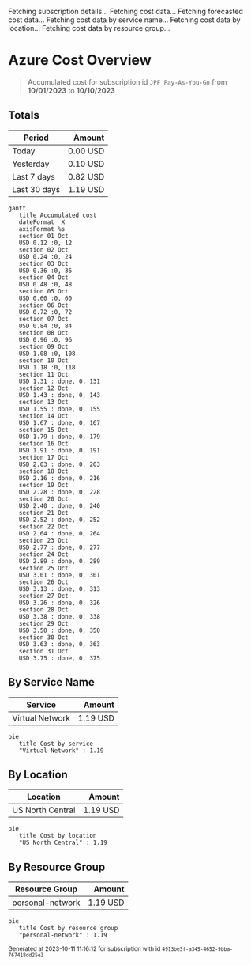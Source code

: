 Fetching subscription details...
Fetching cost data...
Fetching forecasted cost data...
Fetching cost data by service name...
Fetching cost data by location...
Fetching cost data by resource group...
# Azure Cost Overview

> Accumulated cost for subscription id `JPF Pay-As-You-Go` from **10/01/2023** to **10/10/2023**

## Totals

|Period|Amount|
|---|---:|
|Today|0.00 USD|
|Yesterday|0.10 USD|
|Last 7 days|0.82 USD|
|Last 30 days|1.19 USD|

```mermaid
gantt
   title Accumulated cost
   dateFormat  X
   axisFormat %s
   section 01 Oct
   USD 0.12 :0, 12
   section 02 Oct
   USD 0.24 :0, 24
   section 03 Oct
   USD 0.36 :0, 36
   section 04 Oct
   USD 0.48 :0, 48
   section 05 Oct
   USD 0.60 :0, 60
   section 06 Oct
   USD 0.72 :0, 72
   section 07 Oct
   USD 0.84 :0, 84
   section 08 Oct
   USD 0.96 :0, 96
   section 09 Oct
   USD 1.08 :0, 108
   section 10 Oct
   USD 1.18 :0, 118
   section 11 Oct
   USD 1.31 : done, 0, 131
   section 12 Oct
   USD 1.43 : done, 0, 143
   section 13 Oct
   USD 1.55 : done, 0, 155
   section 14 Oct
   USD 1.67 : done, 0, 167
   section 15 Oct
   USD 1.79 : done, 0, 179
   section 16 Oct
   USD 1.91 : done, 0, 191
   section 17 Oct
   USD 2.03 : done, 0, 203
   section 18 Oct
   USD 2.16 : done, 0, 216
   section 19 Oct
   USD 2.28 : done, 0, 228
   section 20 Oct
   USD 2.40 : done, 0, 240
   section 21 Oct
   USD 2.52 : done, 0, 252
   section 22 Oct
   USD 2.64 : done, 0, 264
   section 23 Oct
   USD 2.77 : done, 0, 277
   section 24 Oct
   USD 2.89 : done, 0, 289
   section 25 Oct
   USD 3.01 : done, 0, 301
   section 26 Oct
   USD 3.13 : done, 0, 313
   section 27 Oct
   USD 3.26 : done, 0, 326
   section 28 Oct
   USD 3.38 : done, 0, 338
   section 29 Oct
   USD 3.50 : done, 0, 350
   section 30 Oct
   USD 3.63 : done, 0, 363
   section 31 Oct
   USD 3.75 : done, 0, 375
```

## By Service Name

|Service|Amount|
|---|---:|
|Virtual Network|1.19 USD|

```mermaid
pie
   title Cost by service
   "Virtual Network" : 1.19
```

## By Location

|Location|Amount|
|---|---:|
|US North Central|1.19 USD|

```mermaid
pie
   title Cost by location
   "US North Central" : 1.19
```

## By Resource Group

|Resource Group|Amount|
|---|---:|
|personal-network|1.19 USD|

```mermaid
pie
   title Cost by resource group
   "personal-network" : 1.19
```

<sup>Generated at 2023-10-11 11:16:12 for subscription with id `4913be3f-a345-4652-9bba-767418dd25e3`</sup>
